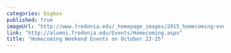 ```yaml
---
categories: bigbox
published: true
imageUrl: "http://www.fredonia.edu/_homepage_images/2015_homecoming-events.jpg"
link: "http://alumni.fredonia.edu/Events/Homecoming.aspx"
title: "Homecoming Weekend Events on October 23-25"
---
```


